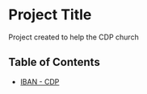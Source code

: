 # Project Title

Project created to help the CDP church

## Table of Contents

- [IBAN - CDP](#project-title)